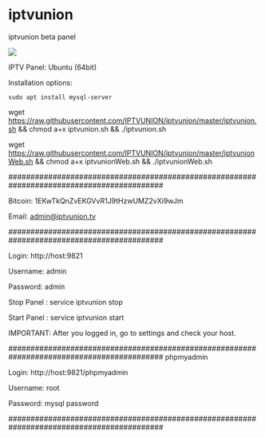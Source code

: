 # iptvunion
iptvunion beta panel

<img src="https://github.com/IPTVUNION/iptvunion/raw/master/panel.jpg">

IPTV Panel: Ubuntu (64bit)


Installation options:


    sudo apt install mysql-server

 wget https://raw.githubusercontent.com/IPTVUNION/iptvunion/master/iptvunion.sh && chmod a+x iptvunion.sh && ./iptvunion.sh

 wget https://raw.githubusercontent.com/IPTVUNION/iptvunion/master/iptvunionWeb.sh && chmod a+x iptvunionWeb.sh && ./iptvunionWeb.sh


###########################################################################################

Bitcoin: 1EKwTkQnZvEKGVvR1J9tHzwUMZ2vXi9wJm

Email: admin@iptvunion.tv

###########################################################################################

Login: http://host:9821

Username: admin

Password: admin 

Stop  Panel : service iptvunion stop

Start Panel : service iptvunion start 

IMPORTANT: After you logged in, go to settings and check your host. 

###########################################################################################
phpmyadmin

Login: http://host:9821/phpmyadmin

Username: root

Password: mysql password 


###########################################################################################
